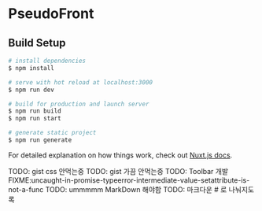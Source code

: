 # PseudoFront

## Build Setup

```bash
# install dependencies
$ npm install

# serve with hot reload at localhost:3000
$ npm run dev

# build for production and launch server
$ npm run build
$ npm run start

# generate static project
$ npm run generate
```

For detailed explanation on how things work, check out [Nuxt.js docs](https://nuxtjs.org).

TODO: gist css 안먹는중
TODO: gist 가끔 안먹는중
TODO: Toolbar 개발
FIXME:uncaught-in-promise-typeerror-intermediate-value-setattribute-is-not-a-func
TODO: ummmmm MarkDown 해야함
TODO: 마크다운 # 로 나눠지도록
